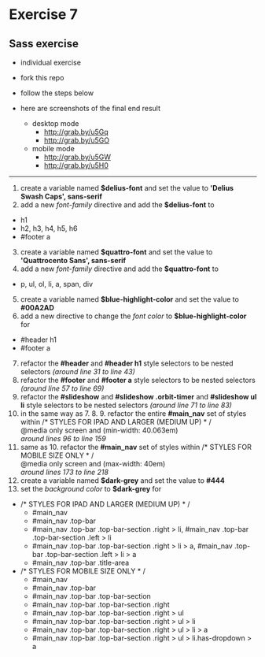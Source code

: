 # Exercise 7

## Sass exercise

- individual exercise
- fork this repo
- follow the steps below

- here are screenshots of the final end result
    - desktop mode
        - http://grab.by/u5Gq
        - http://grab.by/u5GO
    - mobile mode
        - http://grab.by/u5GW
        - http://grab.by/u5H0

---

1. create a variable named **$delius-font** and set the value to **'Delius Swash Caps', sans-serif**
2. add a new *font-family* directive and add the **$delius-font** to 
  - h1
  - h2, h3, h4, h5, h6
  - #footer a 
3. create a variable named **$quattro-font** and set the value to **'Quattrocento Sans', sans-serif**
4. add a new *font-family* directive and add the **$quattro-font** to 
  - p, ul, ol, li, a, span, div
5. create a variable named **$blue-highlight-color** and set the value to **#00A2AD**
6. add a new directive to change the *font color* to **$blue-highlight-color** for 
  - #header h1
  - #footer a
7. refactor the **#header** and **#header h1** style selectors to be nested selectors *(around line 31 to line 43)*
8. refactor the **#footer** and **#footer a** style selectors to be nested selectors *(around line 57 to line 69)*
9. refactor the **#slideshow** and **#slideshow .orbit-timer** and **#slideshow ul li** style selectors to be nested selectors *(around line 71 to line 83)*
10. in the same way as 7. 8. 9. refactor the entire **#main_nav** set of styles within 
  /* STYLES FOR IPAD AND LARGER (MEDIUM UP) * /  
  @media only screen and (min-width: 40.063em)  
  *around lines 96 to line 159*
11. same as 10. refactor the **#main_nav** set of styles within
  /* STYLES FOR MOBILE SIZE ONLY * /  
  @media only screen and (max-width: 40em)  
  *around lines 173 to line 218*
12. create a variable named **$dark-grey** and set the value to **#444**
13. set the *background color* to **$dark-grey** for
  - /* STYLES FOR IPAD AND LARGER (MEDIUM UP) * /
      - #main_nav
      - #main_nav .top-bar
      - #main_nav .top-bar .top-bar-section .right > li,
        #main_nav .top-bar .top-bar-section .left > li
      - #main_nav .top-bar .top-bar-section .right > li > a,
        #main_nav .top-bar .top-bar-section .left > li > a
      - #main_nav .top-bar .title-area
  - /* STYLES FOR MOBILE SIZE ONLY * /
      - #main_nav
      - #main_nav .top-bar
      - #main_nav .top-bar .top-bar-section
      - #main_nav .top-bar .top-bar-section .right
      - #main_nav .top-bar .top-bar-section .right > ul
      - #main_nav .top-bar .top-bar-section .right > ul > li
      - #main_nav .top-bar .top-bar-section .right > ul > li > a
      - #main_nav .top-bar .top-bar-section .right > ul > li.has-dropdown > a
